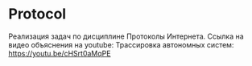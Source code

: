 # Protocol
Реализация задач по дисциплине Протоколы Интернета.
Ссылка на видео объяснения на youtube:
Трассировка автономных систем: https://youtu.be/cHSrt0aMqPE
